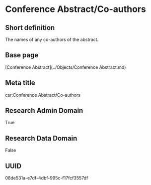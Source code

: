 # Conference Abstract/Co-authors
## Short definition
The names of any co-authors of the abstract.
## Base page
[Conference Abstract](../Objects/Conference Abstract.md)
## Meta title
csr:Conference Abstract/Co-authors
## Research Admin Domain
True
## Research Data Domain
False
## UUID
08de531a-e7df-4dbf-995c-f17fcf3557df

